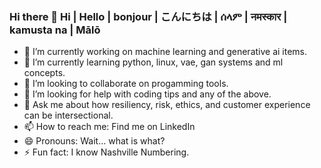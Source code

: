 ### Hi there 👋 Hi | Hello | bonjour | こんにちは | ሰላም | नमस्कार | kamusta na | Mālō



- 🔭 I’m currently working on machine learning and generative ai items.
- 🌱 I’m currently learning python, linux, vae, gan systems and ml concepts.
- 👯 I’m looking to collaborate on progamming tools.
- 🤔 I’m looking for help with coding tips and any of the above.
- 💬 Ask me about how resiliency, risk, ethics, and customer experience can be intersectional.
- 📫 How to reach me: Find me on LinkedIn
- 😄 Pronouns: Wait... what is what?
- ⚡ Fun fact: I know Nashville Numbering.

